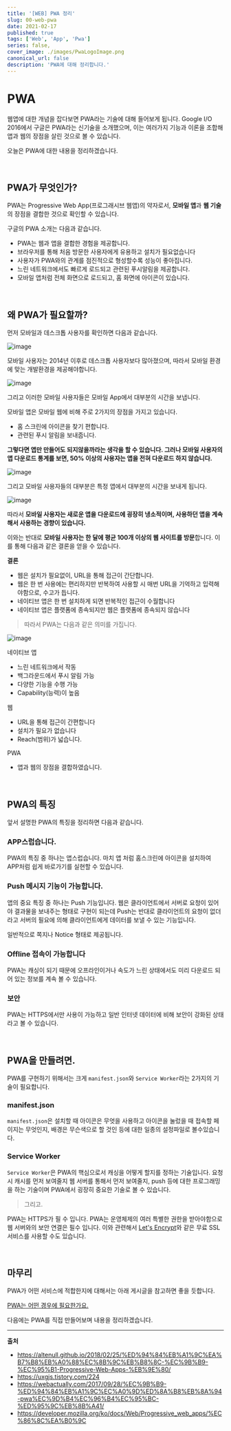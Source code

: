 ```yaml
---
title: '[WEB] PWA 정리'
slug: 00-web-pwa
date: 2021-02-17
published: true
tags: ['Web', 'App', 'Pwa']
series: false,
cover_image: ./images/PwaLogoImage.png
canonical_url: false
description: 'PWA에 대해 정리합니다.'
---
```


# PWA

웹앱에 대한 개념을 잡다보면 PWA라는 기술에 대해 들어보게 됩니다. Google I/O 2016에서 구글은 PWA라는 신기술을 소개했으며, 이는 여러가지 기능과 이론을 조합해 앱과 웹의 장점을 살린 것으로 볼 수 있습니다.

오늘은 PWA에 대한 내용을 정리하겠습니다.

<br/>

## PWA가 무엇인가?

PWA는 Progressive Web App(프로그래시브 웹앱)의 약자로서, **모바일 앱**과 **웹 기술**의 장점을 결합한 것으로 확인할 수 있습니다.

구글의 PWA 소개는 다음과 같습니다.

- PWA는 웹과 앱을 결합한 경험을 제공합니다.
- 브라우저를 통해 처음 방문한 사용자에게 유용하고 설치가 필요없습니다
- 사용자가 PWA와의 관계를 점진적으로 형성할수록 성능이 좋아집니다.
- 느린 네트워크에서도 빠르게 로드되고 관련된 푸시알림을 제공합니다.
- 모바일 앱처럼 전체 화면으로 로드되고, 홈 화면에 아이콘이 있습니다.

<br/>

## 왜 PWA가 필요할까?

먼저 모바일과 데스크톱 사용자를 확인하면 다음과 같습니다.

![image](https://user-images.githubusercontent.com/42582516/108124737-e1547980-70ea-11eb-80f2-762bb0ecdc3b.png)

모바일 사용자는 2014년 이후로 데스크톱 사용자보다 많아졌으며, 따라서 모바일 환경에 맞는 개발환경을 제공해야합니다.

![image](https://user-images.githubusercontent.com/42582516/108124948-1791f900-70eb-11eb-814d-32ba1f10ba1c.png)

그리고 이러한 모바일 사용자들은 모바일 App에서 대부분의 시간을 보냅니다.

모바일 앱은 모바일 웹에 비해 주로 2가지의 장점을 가지고 있습니다.

- 홈 스크린에 아이콘을 찾기 편합니다.
- 관련된 푸시 알림을 보내줍니다.

**그렇다면 앱만 만들어도 되지않을까라는 생각을 할 수 있습니다. 그러나 모바일 사용자의 앱 다운로드 통계를 보면, 50% 이상의 사용자는 앱을 전혀 다운로드 하지 않습니다.**

![image](https://user-images.githubusercontent.com/42582516/108125198-7ce5ea00-70eb-11eb-9f2a-437ba7bec76e.png)

그리고 모바일 사용자들의 대부분은 특정 앱에서 대부분의 시간을 보내게 됩니다.

![image](https://user-images.githubusercontent.com/42582516/108125289-9850f500-70eb-11eb-9294-01faf6f4a15d.png)

따라서 **모바일 사용자는 새로운 앱을 다운로드에 굉장히 냉소적이며, 사용하던 앱을 계속해서 사용하는 경향이 있습니다.**

이와는 반대로 **모바일 사용자는 한 달에 평균 100개 이상의 웹 사이트를 방문**합니다. 이를 통해 다음과 같은 결론을 얻을 수 있습니다.

**결론**

- 웹은 설치가 필요없이, URL을 통해 접근이 간단합니다.
- 웹은 한 번 사용에는 편리하지만 반복하여 사용할 시 매번 URL을 기억하고 입력해야함으로, 수고가 듭니다.
- 네이티브 앱은 한 번 설치하게 되면 반복적인 접근이 수월합니다
- 네이티브 앱은 플랫폼에 종속되지만 웹은 플랫폼에 종속되지 않습니다

> 따라서 PWA는 다음과 같은 의미를 가집니다.

![image](https://user-images.githubusercontent.com/42582516/108125805-583e4200-70ec-11eb-9db1-be980686494c.png)

네이티브 앱

- 느린 네트워크에서 작동
- 백그라운드에서 푸시 알림 가능
- 다양한 기능을 수행 가능
- Capability(능력)이 높음

웹

- URL을 통해 접근이 간편합니다
- 설치가 필요가 없습니다
- Reach(범위)가 넓습니다.

PWA

- 앱과 웹의 장점을 결합하였습니다.

<br/>

## PWA의 특징

앞서 설명한 PWA의 특징을 정리하면 다음과 같습니다.

### APP스럽습니다.

PWA의 특징 중 하나는 앱스럽습니다. 마치 앱 처럼 홈스크린에 아이콘을 설치하여 APP처럼 쉽게 바로가기를 실현할 수 있습니다.

### Push 메시지 기능이 가능합니다.

앱의 중요 특징 중 하나는 Push 기능입니다. 웹은 클라이언트에서 서버로 요청이 있어야 결과물을 보내주는 형태로 구현이 되는데 Push는 반대로 클라이언트의 요청이 없더라고 서버의 필요에 의해 클라이언트에게 데이터를 보낼 수 있는 기능입니다.

일반적으로 쪽지나 Notice 형태로 제공됩니다.

### Offline 접속이 가능합니다

PWA는 캐싱이 되기 때문에 오프라인이거나 속도가 느린 상태에서도 미리 다운로드 되어 있는 정보를 계속 볼 수 있습니다.

### 보안

PWA는 HTTPS에서만 사용이 가능하고 일반 인터넷 데이터에 비해 보안이 강화된 상태라고 볼 수 있습니다.

<br/>

## PWA을 만들려면.

PWA를 구현하기 위해서는 크게 `manifest.json`와 `Service Worker`라는 2가지의 기술이 필요합니다.

### manifest.json

`manifest.json`은 설치할 때 아이콘은 무엇을 사용하고 아이콘을 눌렀을 때 접속할 페이지는 무엇인지, 배경은 무슨색으로 할 것인 등에 대한 일종의 설정파일로 볼수있습니다.

### Service Worker

`Service Worker`은 PWA의 핵심으로서 캐싱을 어떻게 할지를 정하는 기술입니다. 요청시 캐시를 먼저 보여줄지 웹 서버를 통해서 먼저 보여줄지, push 등에 대한 프로그래밍을 하는 기술이며 PWA에서 굉장히 중요한 기술로 볼 수 있습니다.

> 그리고.

PWA는 HTTPS가 필 수 입니다. PWA는 운영체제의 여러 특별한 권한을 받아야함으로 웹 서버와의 보안 연결은 필수 입니다. 이와 관련해서 [Let's Encrypt](https://letsencrypt.org/getting-started/)와 같은 무료 SSL 서비스를 사용할 수도 있습니다.

<br/>

## 마무리

PWA가 어떤 서비스에 적합한지에 대해서는 아래 게시글을 참고하면 좋을 듯합니다.

[PWA는 어떤 경우에 필요한가요.](https://webactually.com/2017/09/28/%EC%9B%B9-%ED%94%84%EB%A1%9C%EC%A0%9D%ED%8A%B8%EB%8A%94-pwa%EC%9D%B4%EC%96%B4%EC%95%BC-%ED%95%9C%EB%8B%A41/)

다음에는 PWA를 직접 만들어보며 내용을 정리하겠습니다.

---

**출처**

- https://altenull.github.io/2018/02/25/%ED%94%84%EB%A1%9C%EA%B7%B8%EB%A0%88%EC%8B%9C%EB%B8%8C-%EC%9B%B9-%EC%95%B1-Progressive-Web-Apps-%EB%9E%80/
- https://uxgjs.tistory.com/224
- https://webactually.com/2017/09/28/%EC%9B%B9-%ED%94%84%EB%A1%9C%EC%A0%9D%ED%8A%B8%EB%8A%94-pwa%EC%9D%B4%EC%96%B4%EC%95%BC-%ED%95%9C%EB%8B%A41/
- https://developer.mozilla.org/ko/docs/Web/Progressive_web_apps/%EC%86%8C%EA%B0%9C
